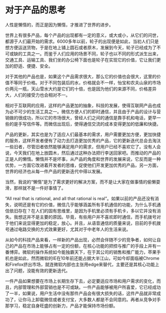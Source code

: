 # 对于产品的思考

人性是懒惰的，而正是因为懒惰，才推进了世界的进步。

世界上有很多产品，每个产品的出现都有一定的意义，或大或小，从它们的问世，都源于人们最开始的需求。6000多年以前，轮子的出现便是如此，当初人们只是想方便运送货物，于是在地上铺上圆石或者原木，发展到今天，轮子已经成为了不可或缺的工具之一。而鉴于人们应用的场景不同，轮子也以不同的形式派生出来，交通工具、运输工具、我们坐的办公椅下面也是轮子在实现它的价值，它让我们更加的舒适、便捷、安全。

对于其他的产品也是，如果这个产品需求很大，那么它的价值也会很大，这里的价值不等同于价格。对于不同包装后的水，价格就会不一样，怡宝和农夫山泉的市场价两元一瓶，天山雪水大约是它们的十倍，也是因为他们的来源不同，价格差异大，人们的接受力也会相对不一。

相对于互联网的应用，这样的产品更加的抽象，科技的发展，使得互联网产品也成为必不可少的生活工具之一。微信方便人们的即时通信，并且由于产品的设计与营销做的很成功，所以它的市场很大，曾经人们之间的通信是靠手机和电话，更早一些的是手写信件等。而微信出现后，使得通信交流的成本变得更加的低廉和快捷。 

产品的更新，其实也是为了适应人们最基本的需求，用户需要更加方便，更加快捷的服务，这样开发者便有了动力去打造更加优秀的产品，它的更新迭代总会去淘汰一些旧者，尽管旧者依然能够满足用户的需求，但用户已经不喜欢它了。没有人会说，今天我们在地上放圆木，然后通过这种办法把行李送回家吧。而推动的产品的正是人的懒惰。懒惰并不是坏事，从产品的角度和世界的发展来说，它反而是一种优势，一方面它改进着开发者的思维，促使他们开发更加优秀的产品，另一方面，世界的经济也从每一件产品的更新迭代中得以发展。

当然，我说的“懒惰”是为了需求更好的解决方案，而不是让大家在做事情的偷懒耍滑，那样就不是一件好事情了。

“All real that is rational, and all that rational is real”。如果以前的产品还没有消失，说明还是有它的价值，微信几乎能够涵盖所有手机通信的功能，为什么手机通信依旧存在？在人们的固有思维里，是因为手机里必须有手机卡，多以它并没有消失。我想这并不是主要的原因。毕竟，有些用户并不喜欢即时通信，而手机拨号对于他们来说显得更加的稳定，放心。并且，从语音通信的质量来说，目前的手机拨号通过电路交换的方式效果更好，尤其对于中老年人的生活来说。

从如今的科技产品来看，一样新的产品出现，必然会伴随不少的竞争者，如何让自己的产品在市场上能够占有一定的份额，在核心功能的把控与推广的手段上并有一番博弈。微软的操作系统如今能独霸天下，在于其公司的销售和推广能力，苹果手机也是如此，然而微软的IE在10年前还能占据大半江山，可如今却面临被Chrome和Firefox挤出市场，就连微软内部也主张用edge来替代，主要还是其核心功能上出了问题，没能有效的更新迭代。

一件产品如果想要在市场上长期生存下去，必定要适应市场和用户需求的变化，而且，内部管理和外部营销也是不可或缺。一件产品能够被用户所喜爱，它已经成功了一半，如果说，用户生活中没有那件产品会有很大损失的话，这件产品就非常成功了，让你马上卸载微信或者支付宝，大多数人都是不会同意的。再者从竞争对手那学习，稳定自身旺盛的创新力，产品才能保持市场份额。